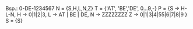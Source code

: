 Bsp.: 0-DE-1234567
N = {S,H,L,N,Z}
T = {'AT', 'BE','DE', 0...9,-}
P = {S -> H-L-N,
	H -> 0|1|2|3,
	L -> AT | BE | DE,
	N -> ZZZZZZZZ
	Z -> 0|1|3|4|55|6|7|8|9
}
S = {S}